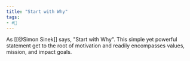 ```yaml
---
title: "Start with Why"
tags:
- #🌱
---
```


As [[@Simon Sinek]] says, "Start with Why". This simple yet powerful statement get to the root of motivation and readily encompasses values, mission, and impact goals.